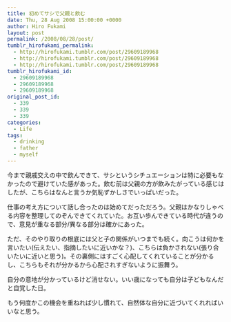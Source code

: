 ```yaml
---
title: 初めてサシで父親と飲む
date: Thu, 28 Aug 2008 15:00:00 +0000
author: Hiro Fukami
layout: post
permalink: /2008/08/28/post/
tumblr_hirofukami_permalink:
  - http://hirofukami.tumblr.com/post/29609189968
  - http://hirofukami.tumblr.com/post/29609189968
  - http://hirofukami.tumblr.com/post/29609189968
tumblr_hirofukami_id:
  - 29609189968
  - 29609189968
  - 29609189968
original_post_id:
  - 339
  - 339
  - 339
categories:
  - Life
tags:
  - drinking
  - father
  - myself
---
```

<div class="section">
  <p>
    今まで親戚交えの中で飲んできて、サシというシチュエーションは特に必要もなかったので避けていた感があった。飲む前は父親の方が飲みたがっている感じはしたが、こちらはなんと言うか気恥ずかしさでいっぱいだった。
  </p>
  
  <p>
    仕事の考え方について話し合ったのは始めてだっただろう。父親はかなりしゃべる内容を整理してのぞんできてくれていた。お互い歩んできている時代が違うので、意見が重なる部分/異なる部分は確かにあった。
  </p>
  
  <p>
    ただ、そのやり取りの根底には父と子の関係がいつまでも続く。向こうは何かを言いたい(伝えたい、指摘したいに近いかな？)、こちらは負かされない(張り合いたいに近いと思う)。その裏側にはすごく心配してくれていることが分かるし、こちらもそれが分かるから心配されすぎないように振舞う。
  </p>
  
  <p>
    自分の意地が分かっているけど消せない。いい歳になっても自分は子どもなんだと自覚した日。
  </p>
  
  <p>
    もう何度かこの機会を重ねれば少し慣れて、自然体な自分に近づいてくれればいいなと思う。
  </p>
</div>